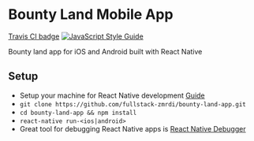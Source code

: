 # Bounty Land Mobile App
[Travis CI badge](https://travis-ci.org/fullstack-zmrdi/bounty-land-app.svg?branch=master)
[![JavaScript Style Guide](https://cdn.rawgit.com/feross/standard/master/badge.svg)](https://github.com/feross/standard)

Bounty land app for iOS and Android built with React Native

## Setup
- Setup your machine for React Native development [Guide](http://facebook.github.io/react-native/docs/getting-started.html)
- `git clone https://github.com/fullstack-zmrdi/bounty-land-app.git`
- `cd bounty-land-app && npm install`
- `react-native run-<ios|android>`
- Great tool for debugging React Native apps is [React Native Debugger](https://github.com/jhen0409/react-native-debugger)


